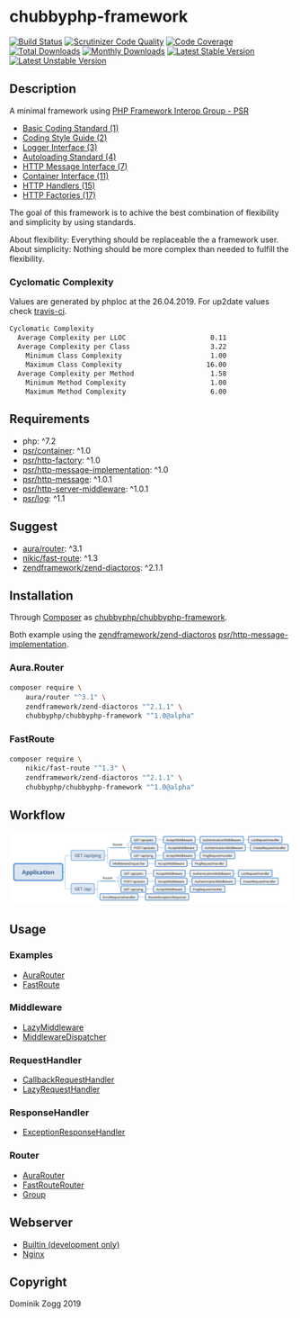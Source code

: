 # chubbyphp-framework

[![Build Status](https://api.travis-ci.org/chubbyphp/chubbyphp-framework.png?branch=master)](https://travis-ci.org/chubbyphp/chubbyphp-framework)
[![Scrutinizer Code Quality](https://scrutinizer-ci.com/g/chubbyphp/chubbyphp-framework/badges/quality-score.png?b=master)](https://scrutinizer-ci.com/g/chubbyphp/chubbyphp-framework/?branch=master)
[![Code Coverage](https://scrutinizer-ci.com/g/chubbyphp/chubbyphp-framework/badges/coverage.png?b=master)](https://scrutinizer-ci.com/g/chubbyphp/chubbyphp-framework/?branch=master)
[![Total Downloads](https://poser.pugx.org/chubbyphp/chubbyphp-framework/downloads.png)](https://packagist.org/packages/chubbyphp/chubbyphp-framework)
[![Monthly Downloads](https://poser.pugx.org/chubbyphp/chubbyphp-framework/d/monthly)](https://packagist.org/packages/chubbyphp/chubbyphp-framework)
[![Latest Stable Version](https://poser.pugx.org/chubbyphp/chubbyphp-framework/v/stable.png)](https://packagist.org/packages/chubbyphp/chubbyphp-framework)
[![Latest Unstable Version](https://poser.pugx.org/chubbyphp/chubbyphp-framework/v/unstable)](https://packagist.org/packages/chubbyphp/chubbyphp-framework)

## Description

A minimal framework using [PHP Framework Interop Group - PSR][1]

 * [Basic Coding Standard (1)][2]
 * [Coding Style Guide (2)][3]
 * [Logger Interface (3)][4]
 * [Autoloading Standard (4)][5]
 * [HTTP Message Interface (7)][6]
 * [Container Interface (11)][7]
 * [HTTP Handlers (15)][8]
 * [HTTP Factories (17)][9]

The goal of this framework is to achive the best combination of flexibility and simplicity by using standards.

About flexibility: Everything should be replaceable the a framework user.
About simplicity: Nothing should be more complex than needed to fulfill the flexibility.

### Cyclomatic Complexity

Values are generated by phploc at the 26.04.2019. For up2date values check [travis-ci][15].

```
Cyclomatic Complexity
  Average Complexity per LLOC                     0.11
  Average Complexity per Class                    3.22
    Minimum Class Complexity                      1.00
    Maximum Class Complexity                     16.00
  Average Complexity per Method                   1.58
    Minimum Method Complexity                     1.00
    Maximum Method Complexity                     6.00
```

## Requirements

 * php: ^7.2
 * [psr/container][20]: ^1.0
 * [psr/http-factory][21]: ^1.0
 * [psr/http-message-implementation][22]: ^1.0
 * [psr/http-message][23]: ^1.0.1
 * [psr/http-server-middleware][24]: ^1.0.1
 * [psr/log][25]: ^1.1

## Suggest

 * [aura/router][30]: ^3.1
 * [nikic/fast-route][31]: ^1.3
 * [zendframework/zend-diactoros][32]: ^2.1.1

## Installation

Through [Composer](http://getcomposer.org) as [chubbyphp/chubbyphp-framework][40].

Both example using the [zendframework/zend-diactoros][32] [psr/http-message-implementation][22].

### Aura.Router

```sh
composer require \
    aura/router "^3.1" \
    zendframework/zend-diactoros "^2.1.1" \
    chubbyphp/chubbyphp-framework "^1.0@alpha"
```

### FastRoute

```sh
composer require \
    nikic/fast-route "^1.3" \
    zendframework/zend-diactoros "^2.1.1" \
    chubbyphp/chubbyphp-framework "^1.0@alpha"
```

## Workflow

![Application workflow](doc/Resources/workflow.png?raw=true "Application workflow")

## Usage

### Examples

 * [AuraRouter][50]
 * [FastRoute][51]

### Middleware

 * [LazyMiddleware][60]
 * [MiddlewareDispatcher][61]

### RequestHandler

 * [CallbackRequestHandler][70]
 * [LazyRequestHandler][71]

### ResponseHandler

 * [ExceptionResponseHandler][80]

### Router

 * [AuraRouter][90]
 * [FastRouteRouter][91]
 * [Group][92]

## Webserver

 * [Builtin (development only)][100]
 * [Nginx][101]

## Copyright

Dominik Zogg 2019

[1]: https://www.php-fig.org/psr/

[2]: https://www.php-fig.org/psr/psr-1
[3]: https://www.php-fig.org/psr/psr-2
[4]: https://www.php-fig.org/psr/psr-3
[5]: https://www.php-fig.org/psr/psr-4
[6]: https://www.php-fig.org/psr/psr-7
[7]: https://www.php-fig.org/psr/psr-11
[8]: https://www.php-fig.org/psr/psr-15
[9]: https://www.php-fig.org/psr/psr-17

[15]: https://travis-ci.org/chubbyphp/chubbyphp-framework

[20]: https://packagist.org/packages/psr/container
[21]: https://packagist.org/packages/psr/http-factory
[22]: https://packagist.org/packages/psr/http-message-implementation
[23]: https://packagist.org/packages/psr/http-message
[24]: https://packagist.org/packages/psr/http-server-middleware
[25]: https://packagist.org/packages/psr/log

[30]: https://packagist.org/packages/aura/router
[31]: https://packagist.org/packages/nikic/fast-route
[32]: https://packagist.org/packages/zendframework/zend-diactoros

[40]: https://packagist.org/packages/chubbyphp/chubbyphp-framework

[50]: doc/Examples/AuraRouter.md
[51]: doc/Examples/FastRoute.md

[60]: doc/Middleware/LazyMiddleware.md
[61]: doc/Middleware/MiddlewareDispatcher.md

[70]: doc/RequestHandler/CallbackRequestHandler.md
[71]: doc/RequestHandler/LazyRequestHandler.md

[80]: doc/ResponseHandler/ExceptionResponseHandler.md

[90]: doc/Router/AuraRouter.md
[91]: doc/Router/FastRouteRouter.md
[92]: doc/Router/Group.md

[100]: doc/Webserver/Builtin.md
[101]: doc/Webserver/Nginx.md
